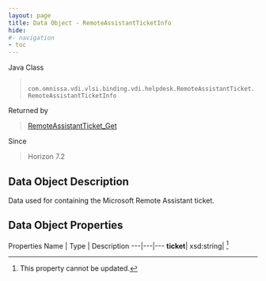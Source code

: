 ```yaml
---
layout: page
title: Data Object - RemoteAssistantTicketInfo
hide:
#- navigation
- toc
---
```






Java Class
> ` com.omnissa.vdi.vlsi.binding.vdi.helpdesk.RemoteAssistantTicket.RemoteAssistantTicketInfo`

Returned by
> [RemoteAssistantTicket_Get](vdi.helpdesk.RemoteAssistantTicket.md#get)

Since
> Horizon 7.2


## Data Object Description

Data used for containing the Microsoft Remote Assistant ticket.

## Data Object Properties
Properties
Name |  Type |  Description
---|---|---
**ticket**|  xsd:string| [^2]


 


[^2]: This property cannot be updated.